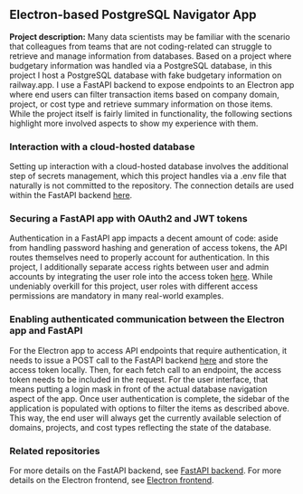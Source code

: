 ## Electron-based PostgreSQL Navigator App

**Project description:** Many data scientists may be familiar with the scenario that colleagues from teams that are not coding-related can struggle to retrieve and manage information from databases. Based on a project where budgetary information was handled via a PostgreSQL database, in this project I host a PostgreSQL database with fake budgetary information on railway.app. I use a FastAPI backend to expose endpoints to an Electron app where end users can filter transaction items based on company domain, project, or cost type and retrieve summary information on those items. While the project itself is fairly limited in functionality, the following sections highlight more involved aspects to show my experience with them.

### Interaction with a cloud-hosted database

Setting up interaction with a cloud-hosted database involves the additional step of secrets management, which this project handles via a .env file that naturally is not committed to the repository. The connection details are used within the FastAPI backend [here](https://github.com/tim-schuermann/PostgresNavigator_Backend/blob/master/app/database.py).

### Securing a FastAPI app with OAuth2 and JWT tokens

Authentication in a FastAPI app impacts a decent amount of code: aside from handling password hashing and generation of access tokens, the API routes themselves need to properly account for authentication. In this project, I additionally separate access rights between user and admin accounts by integrating the user role into the access token [here](https://github.com/tim-schuermann/PostgresNavigator_Backend/blob/master/app/routers/auth.py). While undeniably overkill for this project, user roles with different access permissions are mandatory in many real-world examples.

### Enabling authenticated communication between the Electron app and FastAPI

For the Electron app to access API endpoints that require authentication, it needs to issue a POST call to the FastAPI backend [here](https://github.com/tim-schuermann/PostgresNavigator/blob/main/api.js) and store the access token locally. Then, for each fetch call to an endpoint, the access token needs to be included in the request. For the user interface, that means putting a login mask in front of the actual database navigation aspect of the app. Once user authentication is complete, the sidebar of the application is populated with options to filter the items as described above. This way, the end user will always get the currently available selection of domains, projects, and cost types reflecting the state of the database.

### Related repositories
For more details on the FastAPI backend, see [FastAPI backend](github.com/tim-schuermann/PostgresNavigator_Backend).
For more details on the Electron frontend, see [Electron frontend](github.com/tim-schuermann/PostgresNavigator).
